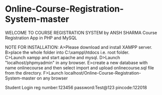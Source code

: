 # Online-Course-Registration-System-master

WELCOME TO COURSE REGISTRATION SYSTEM by ANSH SHARMA
Course Registration App in PHP and MySQL


NOTE FOR INSTALLATION: 
A>Please download and install XAMPP server.
B>place the whole folder into C:\xampp\htdocs i.e. root folder.  
C>Launch xampp and start apache and mysql.
D>Launch "localhost/phpmyadmin" in any browser.
E>create a new database with name onlinecourse and then select import and upload onlinecourse.sql file from the directory.
F>Launch localhost/Online-Course-Registration-System-master on any browser

Student Login 
reg number:123456
password:Test@123
pincode:122018
